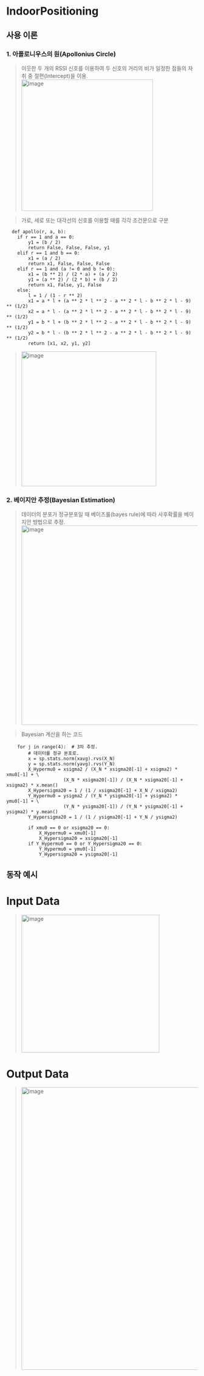 # IndoorPositioning
## 사용 이론
### 1. 아폴로니우스의 원(Apollonius Circle)
> 이웃한 두 개의 RSSI 신호를 이용하여 두 신호의 거리의 비가 일정한 점들의 자취 중 절편(Intercept)을 이용.
> <img width="346" alt="image" src="https://user-images.githubusercontent.com/96864406/147824648-29566a2b-3974-4185-ae0d-93834d9306ba.png">



> 가로, 세로 또는 대각선의 신호를 이용할 때를 각각 조건문으로 구분
    
```
  def apollo(r, a, b):
    if r == 1 and a == 0:
        y1 = (b / 2)
        return False, False, False, y1
    elif r == 1 and b == 0:
        x1 = (a / 2)
        return x1, False, False, False
    elif r == 1 and (a != 0 and b != 0):
        x1 = (b ** 2) / (2 * a) + (a / 2)
        y1 = (a ** 2) / (2 * b) + (b / 2)
        return x1, False, y1, False
    else:
        l = 1 / (1 - r ** 2)
        x1 = a * l + (a ** 2 * l ** 2 - a ** 2 * l - b ** 2 * l - 9) ** (1/2)
        x2 = a * l - (a ** 2 * l ** 2 - a ** 2 * l - b ** 2 * l - 9) ** (1/2)
        y1 = b * l + (b ** 2 * l ** 2 - a ** 2 * l - b ** 2 * l - 9) ** (1/2)
        y2 = b * l - (b ** 2 * l ** 2 - a ** 2 * l - b ** 2 * l - 9) ** (1/2)
        return [x1, x2, y1, y2]
```


> <img width="355" alt="image" src="https://user-images.githubusercontent.com/96864406/147824705-c16dd44d-fb4a-44d1-a074-fbfcffb387b0.png">



### 2. 베이지안 추정(Bayesian Estimation)
> 데이터의 분포가 정규분포일 때 베이즈룰(bayes rule)에 따라 사후확률을 베이지안 방법으로 추정.
> <img width="525" alt="image" src="https://user-images.githubusercontent.com/96864406/147824624-0ed60a14-80d8-4d80-88f1-c9f8aad7bbe4.png">

> Bayesian 계산을 하는 코드
  
``` 
    for j in range(4):  # 3차 추정.
        # 데이터를 정규 분포로.
        x = sp.stats.norm(xavg).rvs(X_N)
        y = sp.stats.norm(yavg).rvs(Y_N)
        X_Hypermu0 = xsigma2 / (X_N * xsigma20[-1] + xsigma2) * xmu0[-1] + \
                     (X_N * xsigma20[-1]) / (X_N * xsigma20[-1] + xsigma2) * x.mean()
        X_Hypersigma20 = 1 / (1 / xsigma20[-1] + X_N / xsigma2)
        Y_Hypermu0 = ysigma2 / (Y_N * ysigma20[-1] + ysigma2) * ymu0[-1] + \
                     (Y_N * ysigma20[-1]) / (Y_N * ysigma20[-1] + ysigma2) * y.mean()
        Y_Hypersigma20 = 1 / (1 / ysigma20[-1] + Y_N / ysigma2)

        if xmu0 == 0 or xsigma20 == 0:
            X_Hypermu0 = xmu0[-1]
            X_Hypersigma20 = xsigma20[-1]
        if Y_Hypermu0 == 0 or Y_Hypersigma20 == 0:
            Y_Hypermu0 = ymu0[-1]
            Y_Hypersigma20 = ysigma20[-1]
``` 


## 동작 예시

# Input Data

> <img width="363" alt="image" src="https://user-images.githubusercontent.com/96864406/147825364-f1ea2486-2316-425c-8590-597d75b285ce.png">

# Output Data

> <img width="744" alt="image" src="https://user-images.githubusercontent.com/96864406/147825393-1b0f9885-6209-44ff-8c07-ba9df2112ba9.png">








